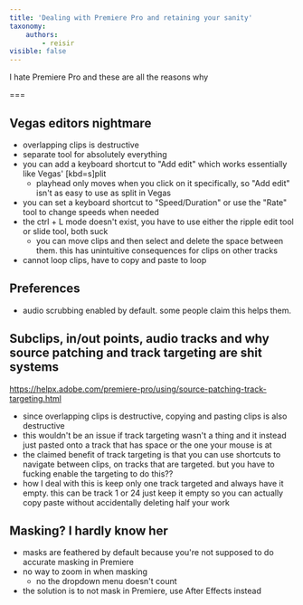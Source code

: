 ```yaml
---
title: 'Dealing with Premiere Pro and retaining your sanity'
taxonomy:
    authors:
        - reisir
visible: false
---
```


I hate Premiere Pro and these are all the reasons why

===

## Vegas editors nightmare

- overlapping clips is destructive
- separate tool for absolutely everything
- you can add a keyboard shortcut to "Add edit" which works essentially like Vegas' [kbd=s]plit
	- playhead only moves when you click on it specifically, so "Add edit" isn't as easy to use as split in Vegas
- you can set a keyboard shortcut to "Speed/Duration" or use the "Rate" tool to change speeds when needed
- the ctrl + L mode doesn't exist, you have to use either the ripple edit tool or slide tool, both suck 
	- you can move clips and then select and delete the space between them. this has unintuitive consequences for clips on other tracks
- cannot loop clips, have to copy and paste to loop

## Preferences

- audio scrubbing enabled by default. some people claim this helps them.

## Subclips, in/out points, audio tracks and why source patching and track targeting are shit systems

https://helpx.adobe.com/premiere-pro/using/source-patching-track-targeting.html

- since overlapping clips is destructive, copying and pasting clips is also destructive
- this wouldn't be an issue if track targeting wasn't a thing and it instead just pasted onto a track that has space or the one your mouse is at
- the claimed benefit of track targeting is that you can use shortcuts to navigate between clips, on tracks that are targeted. but you have to fucking enable the targeting to do this??
- how I deal with this is keep only one track targeted and always have it empty. this can be track 1 or 24 just keep it empty so you can actually copy paste without accidentally deleting half your work

## Masking? I hardly know her

- masks are feathered by default because you're not supposed to do accurate masking in Premiere
- no way to zoom in when masking
	- no the dropdown menu doesn't count
- the solution is to not mask in Premiere, use After Effects instead

